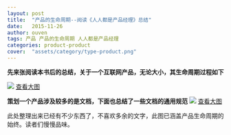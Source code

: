 ```yaml
---
layout: post
title:  "产品的生命周期--阅读《人人都是产品经理》总结"
date:   2015-11-26
author: ouven
tags: 产品 产品的生命周期 人人都是产品经理
categories: product-product
cover:  "assets/category/type-product.png"
---
```


**先来张阅读本书后的总结，关于一个互联网产品，无论大小，其生命周期过程如下**

![](http://7tszky.com1.z0.glb.clouddn.com/Fvy7vhQTsh8PKin2Kfi19cHhEVIN)
[查看大图](http://7tszky.com1.z0.glb.clouddn.com/Fvy7vhQTsh8PKin2Kfi19cHhEVIN)

**策划一个产品涉及较多的是文档，下面也总结了一些文档的通用规范**
![](http://7tszky.com1.z0.glb.clouddn.com/Fn1hANMme6STGs6znKsGvqAe7tJw)
[查看大图](http://7tszky.com1.z0.glb.clouddn.com/Fn1hANMme6STGs6znKsGvqAe7tJw)

此处整理出来已经有不少东西了，不喜欢多余的文字，此图已涵盖产品生命周期的始终。读者们慢慢品味。